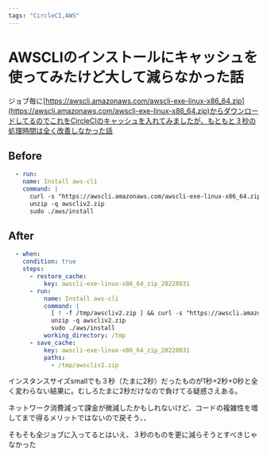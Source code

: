 ```yaml
---
tags: "CircleCI,AWS"
---
```


# AWSCLIのインストールにキャッシュを使ってみたけど大して減らなかった話

ジョブ毎に[https://awscli.amazonaws.com/awscli-exe-linux-x86_64.zip](https://awscli.amazonaws.com/awscli-exe-linux-x86_64.zip)からダウンロードしてるのでこれをCircleCIのキャッシュを入れてみましたが、もともと３秒の処理時間は全く改善しなかった話

## Before

```yml
  - run:
    name: Install aws-cli
    command: |
      curl -s "https://awscli.amazonaws.com/awscli-exe-linux-x86_64.zip" -o "awscliv2.zip"
      unzip -q awscliv2.zip
      sudo ./aws/install
```

## After

```yml
  - when:
    condition: true
    steps:
      - restore_cache:
          key: awscli-exe-linux-x86_64_zip_20220831
      - run:
          name: Install aws-cli
          command: |
            [ ! -f /tmp/awscliv2.zip ] && curl -s "https://awscli.amazonaws.com/awscli-exe-linux-x86_64.zip" -o "awscliv2.zip"
            unzip -q awscliv2.zip
            sudo ./aws/install
          working_directory: /tmp
      - save_cache:
          key: awscli-exe-linux-x86_64_zip_20220831
          paths:
            - /tmp/awscliv2.zip
```

インスタンスサイズsmallでも３秒（たまに2秒）だったものが1秒+2秒+0秒と全く変わらない結果に。むしろたまに2秒だけなので負けてる疑惑さえある。

ネットワーク消費減って課金が微減したかもしれないけど、コードの複雑性を増してまで得るメリットではないので戻そう、、

そもそも全ジョブに入ってるとはいえ、３秒のものを更に減らそうとすべきじゃなかった
